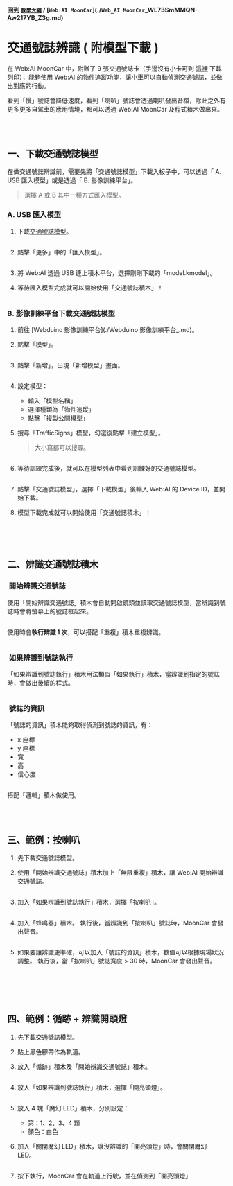 #### 回到 [`教學大綱`](./`教學大綱`_qo4Ew_UQTU25aAm8DfFHFw.md) / [`Web:AI MoonCar`](./`Web_AI MoonCar`_WL73SmMMQN-Aw217YB_Z3g.md)

# 交通號誌辨識 ( 附模型下載 )

在 Web:AI MoonCar 中，附贈了 9 張交通號誌卡（手邊沒有小卡可到 [這裡](https://pse.is/4ltbv2) 下載列印），能夠使用 Web:AI 的物件追蹤功能，讓小車可以自動偵測交通號誌，並做出對應的行動。

看到「慢」號誌會降低速度，看到「喇叭」號誌會透過喇叭發出音檔，除此之外有更多更多自駕車的應用情境，都可以透過 Web:AI MoonCar 及程式積木做出來。

<img src="https://md.webduino.io/uploads/upload_869483906f59ce896836c4676d9c2ec2.png" alt="" width="">

<br>
<br>
<br>

## 一、下載交通號誌模型

在做交通號誌辨識前，需要先將「交通號誌模型」下載入板子中，可以透過「 A. USB 匯入模型」或是透過「 B. 影像訓練平台」。

> 選擇 A 或 B 其中一種方式匯入模型。 

### A. USB 匯入模型 

1. 下載[交通號誌模型](https://drive.google.com/uc?export=download&id=1ysH_sj4gG5UA9jq6V7ge9NMaPgdASSGf)。

    <img src="https://md.webduino.io/uploads/upload_788902840cbcbbe49223354e8ca774e1.png" alt="" width="">

3. 點擊「更多」中的「匯入模型」。

    <img src="https://md.webduino.io/uploads/upload_07d1a246adb87d1e684c519ec7b4798f.png" alt="" width="">

4. 將 Web:AI 透過 USB 連上積木平台，選擇剛剛下載的「model.kmodel」。

5. 等待匯入模型完成就可以開始使用「交通號誌積木」！

    <img src="https://md.webduino.io/uploads/upload_13bdd68b5efdefc51d9e2bd1582bb2b1.png" alt="" width="">

### B. 影像訓練平台下載交通號誌模型

1. 前往 [Webduino 影像訓練平台](./Webduino 影像訓練平台_.md)。
2. 點擊「模型」。

    <img src="https://md.webduino.io/uploads/upload_af14751e7941896c3849ee42cc3cec44.png" alt="" width="">

3. 點擊「新增」，出現「新增模型」畫面。

    <img src="https://md.webduino.io/uploads/upload_1de06395cb22454df52b67e0c0b2439c.png" alt="" width="">

4. 設定模型：

    - 輸入「模型名稱」
    - 選擇種類為「物件追蹤」
    - 點擊「複製公開模型」

5. 搜尋「TrafficSigns」模型，勾選後點擊「建立模型」。

    > 大小寫都可以搜尋。

    <img src="https://md.webduino.io/uploads/upload_579722248a398d2e0c8461e375916e80.png" alt="" width="">

6. 等待訓練完成後，就可以在模型列表中看到訓練好的交通號誌模型。

    <img src="https://md.webduino.io/uploads/upload_d93571a04f6d2f296e86678eaefcef7c.png" alt="" width="">

7. 點擊「交通號誌模型」，選擇「下載模型」後輸入 Web:AI 的 Device ID，並開始下載。

8. 模型下載完成就可以開始使用「交通號誌積木」！

<br>
<br>
<br>

## 二、辨識交通號誌積木

### <img src="https://md.webduino.io/uploads/upload_6d015784134ff6c124bc40516ffdca9a.png" alt="" width=""> 開始辨識交通號誌

使用「開始辨識交通號誌」積木會自動開啟鏡頭並讀取交通號誌模型，當辨識到號誌時會將螢幕上的號誌框起來。

<img src="https://md.webduino.io/uploads/upload_15b37e6bdc0516de69b910636ebadae3.png" alt="" width="">

使用時會**執行辨識 1 次**，可以搭配「重複」積木重複辨識。

<img src="https://md.webduino.io/uploads/upload_2c0f02a97a7ccdf1d1d00fb16aa62e1f.png" alt="" width="">

### <img src="https://md.webduino.io/uploads/upload_6d015784134ff6c124bc40516ffdca9a.png" alt="" width=""> 如果辨識到號誌執行

「如果辨識到號誌執行」積木用法類似「如果執行」積木，當辨識到指定的號誌時，會做出後續的程式。

<img src="https://md.webduino.io/uploads/upload_10383518800a04e354e52a206c84d38c.png" alt="" width="">

### <img src="https://md.webduino.io/uploads/upload_6d015784134ff6c124bc40516ffdca9a.png" alt="" width=""> 號誌的資訊

「號誌的資訊」積木能夠取得偵測到號誌的資訊，有：
- x 座標
- y 座標
- 寬
- 高
- 信心度

<img src="https://md.webduino.io/uploads/upload_d7f77d18b40fedcba03bede2de099df4.png" alt="" width="">

搭配「邏輯」積木做使用。

<img src="https://md.webduino.io/uploads/upload_451debf91232a0b0711ff3c65e9477b8.png" alt="" width="">

<br>
<br>
<br>

## 三、範例：按喇叭

1. 先下載交通號誌模型。
2. 使用「開始辨識交通號誌」積木加上「無限重複」積木，讓 Web:AI 開始辨識交通號誌。

    <img src="https://md.webduino.io/uploads/upload_c9cdb2f7da0d5889e8658e4a4feacd10.png" alt="" width="">

3. 加入「如果辨識到號誌執行」積木，選擇「按喇叭」。

    <img src="https://md.webduino.io/uploads/upload_159af20b36229dfd0fdb2ed5120cc900.png" alt="" width="">

4. 加入「蜂鳴器」積木。
執行後，當辨識到「按喇叭」號誌時，MoonCar 會發出聲音。

    <img src="https://md.webduino.io/uploads/upload_922de012ce7032843e9946911956dccf.png" alt="" width="">

5. 如果要讓辨識更準確，可以加入「號誌的資訊」積木，數值可以根據現場狀況調整。
執行後，當「按喇叭」號誌寬度 > 30 時，MoonCar 會發出聲音。

    <img src="https://md.webduino.io/uploads/upload_8352e7b26543f90ab1c9165e36d71963.png" alt="" width="">

<br>
<br>
<br>

## 四、範例：循跡 + 辨識開頭燈

1. 先下載交通號誌模型。
2. 貼上黑色膠帶作為軌道。
4. 放入「循跡」積木及「開始辨識交通號誌」積木。

    <img src="https://md.webduino.io/uploads/upload_8fa04ca0a26efca80aea84c16eba09c6.png" alt="" width="">

3. 放入「如果辨識到號誌執行」積木，選擇「開亮頭燈」。

    <img src="https://md.webduino.io/uploads/upload_97581ff72e9b141f2dcd333b61a5a8bb.png" alt="" width="">

4. 放入 4 塊「魔幻 LED」積木，分別設定：
    - 第：1、2、3、4 顆
    - 顏色：白色

    <img src="https://md.webduino.io/uploads/upload_f242f3a06c7abef27b749c8f702bb395.png" alt="" width="">

5. 加入「關閉魔幻 LED」積木，讓沒辨識的「開亮頭燈」時，會關閉魔幻 LED。

    <img src="https://md.webduino.io/uploads/upload_82acadb79056552d4a6abf34a6e7a71a.png" alt="" width="">

6. 按下執行，MoonCar 會在軌道上行駛，並在偵測到「開亮頭燈」
